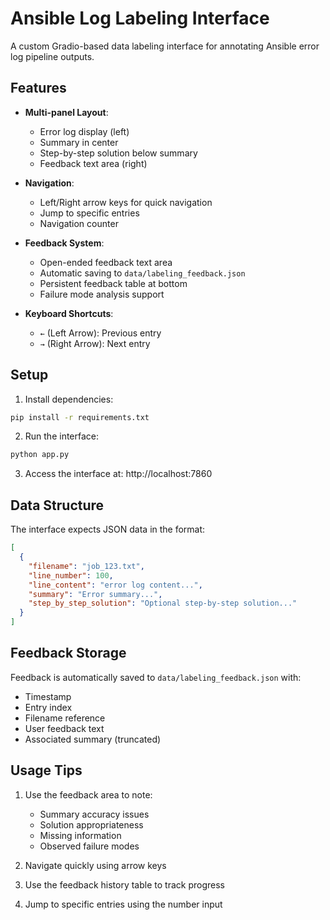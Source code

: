 # Ansible Log Labeling Interface

A custom Gradio-based data labeling interface for annotating Ansible error log pipeline outputs.

## Features

- **Multi-panel Layout**: 
  - Error log display (left)
  - Summary in center
  - Step-by-step solution below summary
  - Feedback text area (right)

- **Navigation**:
  - Left/Right arrow keys for quick navigation
  - Jump to specific entries
  - Navigation counter

- **Feedback System**:
  - Open-ended feedback text area
  - Automatic saving to `data/labeling_feedback.json`
  - Persistent feedback table at bottom
  - Failure mode analysis support

- **Keyboard Shortcuts**:
  - `←` (Left Arrow): Previous entry
  - `→` (Right Arrow): Next entry

## Setup

1. Install dependencies:
```bash
pip install -r requirements.txt
```

2. Run the interface:
```bash
python app.py
```

3. Access the interface at: http://localhost:7860

## Data Structure

The interface expects JSON data in the format:
```json
[
  {
    "filename": "job_123.txt",
    "line_number": 100,
    "line_content": "error log content...",
    "summary": "Error summary...",
    "step_by_step_solution": "Optional step-by-step solution..."
  }
]
```

## Feedback Storage

Feedback is automatically saved to `data/labeling_feedback.json` with:
- Timestamp
- Entry index
- Filename reference
- User feedback text
- Associated summary (truncated)

## Usage Tips

1. Use the feedback area to note:
   - Summary accuracy issues
   - Solution appropriateness
   - Missing information
   - Observed failure modes

2. Navigate quickly using arrow keys
3. Use the feedback history table to track progress
4. Jump to specific entries using the number input
